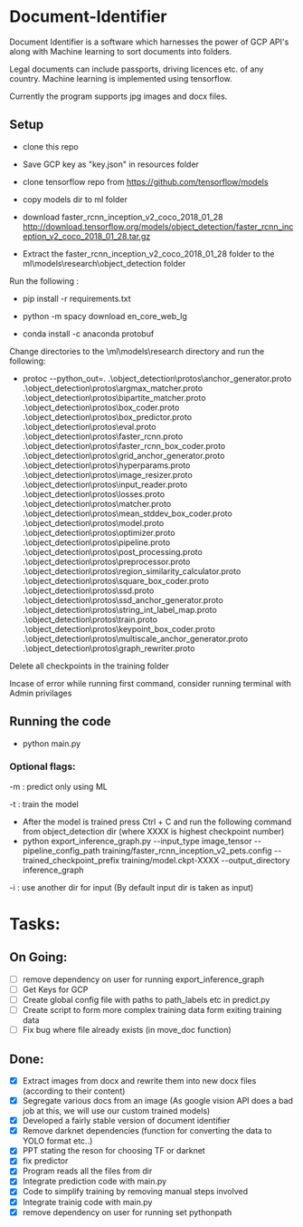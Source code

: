 # Document-Identifier
Document Identifier is a software which harnesses the power of GCP API's along with Machine learning to sort documents into folders. 

Legal documents can include passports, driving licences etc. of any country. Machine learning is implemented using tensorflow.


Currently the program supports jpg images and docx files.

## Setup

* clone this repo

* Save GCP key as "key.json" in resources folder

* clone tensorflow repo from  https://github.com/tensorflow/models 

* copy models dir to ml folder

* download faster_rcnn_inception_v2_coco_2018_01_28 http://download.tensorflow.org/models/object_detection/faster_rcnn_inception_v2_coco_2018_01_28.tar.gz

* Extract the faster_rcnn_inception_v2_coco_2018_01_28 folder to the ml\models\research\object_detection folder


Run the following :
* pip install -r requirements.txt

* python -m spacy download en_core_web_lg

* conda install -c anaconda protobuf

Change directories to the \ml\models\research directory and run the following:
* protoc --python_out=. .\object_detection\protos\anchor_generator.proto .\object_detection\protos\argmax_matcher.proto .\object_detection\protos\bipartite_matcher.proto .\object_detection\protos\box_coder.proto .\object_detection\protos\box_predictor.proto .\object_detection\protos\eval.proto .\object_detection\protos\faster_rcnn.proto .\object_detection\protos\faster_rcnn_box_coder.proto .\object_detection\protos\grid_anchor_generator.proto .\object_detection\protos\hyperparams.proto .\object_detection\protos\image_resizer.proto .\object_detection\protos\input_reader.proto .\object_detection\protos\losses.proto .\object_detection\protos\matcher.proto .\object_detection\protos\mean_stddev_box_coder.proto .\object_detection\protos\model.proto .\object_detection\protos\optimizer.proto .\object_detection\protos\pipeline.proto .\object_detection\protos\post_processing.proto .\object_detection\protos\preprocessor.proto .\object_detection\protos\region_similarity_calculator.proto .\object_detection\protos\square_box_coder.proto .\object_detection\protos\ssd.proto .\object_detection\protos\ssd_anchor_generator.proto .\object_detection\protos\string_int_label_map.proto .\object_detection\protos\train.proto .\object_detection\protos\keypoint_box_coder.proto .\object_detection\protos\multiscale_anchor_generator.proto .\object_detection\protos\graph_rewriter.proto


Delete all checkpoints in the training folder

Incase of error while running first command, consider running terminal with Admin privilages

## Running the code

* python main.py

### Optional flags:

-m : predict only using ML 

-t : train the model

* After the model is trained press Ctrl + C and run the following command from object_detection dir (where XXXX is highest checkpoint number)
* python export_inference_graph.py --input_type image_tensor --pipeline_config_path training/faster_rcnn_inception_v2_pets.config --trained_checkpoint_prefix training/model.ckpt-XXXX --output_directory inference_graph

-i : use another dir for input (By default input dir is taken as input)


# Tasks:

## On Going:

- [ ] remove dependency on user for running export_inference_graph
- [ ] Get Keys for GCP 
- [ ] Create global config file with paths to path_labels etc in predict.py
- [ ] Create script to form more complex training data form exiting training data
- [ ] Fix bug where file already exists (in move_doc function)

## Done:
- [x] Extract images from docx and rewrite them into new docx files (according to their content)
- [x] Segregate various docs from an image (As google vision API does a bad job at this, we will use our custom trained models)
- [x] Developed a fairly stable version of document identifier
- [x] Remove darknet dependencies (function for converting the data to YOLO format etc..) 
- [x] PPT stating the reson for choosing TF or darknet
- [X] fix predictor
- [X] Program reads all the files from dir 
- [X] Integrate prediction code with main.py
- [x] Code to simplify training by removing manual steps involved
- [X] Integrate trainig code with main.py
- [X] remove dependency on user for running set pythonpath